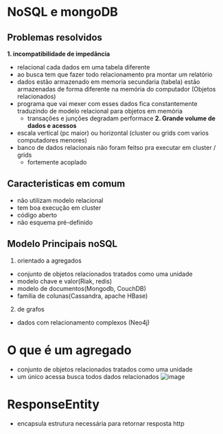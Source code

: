 # NoSQL e mongoDB
## Problemas resolvidos
**1. incompatibilidade de impedância**
  - relacional cada dados em uma tabela diferente
  - ao busca tem que fazer todo relacionamento pra montar um relatório
  - dados estão armazenado em memoria secundaria (tabela) estão armazenadas de forma diferente na memória do computador (Objetos relacionados)
  - programa que vai mexer com esses dados fica constantemente traduzindo de modelo relacional para objetos em memória
    - transações e junções degradam performace
**2. Grande volume de dados e acessos**
  - escala vertical (pc maior) ou horizontal (cluster ou grids com varios computadores menores)
  - banco de dados relacionais não foram feitso pra executar em cluster / grids
    - fortemente acoplado
## Caracteristicas em comum
- não utilizam modelo relacional
- tem boa execução em cluster
- código aberto
- não esquema pré-definido

## Modelo Principais noSQL
1. orientado a agregados
  - conjunto de objetos relacionados tratados como uma unidade
  - modelo chave e valor(Riak, redis)
  - modelo de documentos(Mongodb, CouchDB)
  - família de colunas(Cassandra, apache HBase)
2. de grafos
  - dados com relacionamento complexos (Neo4j)

# O que é um agregado
- conjunto de objetos relacionados tratados como uma unidade
- um único acessa busca todos dados relacionados
![image](https://gist.github.com/assets/89431704/dcc18ff2-22dc-4928-99ec-5f0136a58414)

# ResponseEntity
- encapsula estrutura necessária para retornar resposta http